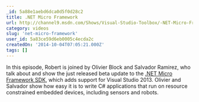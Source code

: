 ```yaml
---
_id: 5a88e1aebd6dca0d5f0d28c2
title: .NET Micro Framework
url: http://channel9.msdn.com/Shows/Visual-Studio-Toolbox/-NET-Micro-Framework
category: videos
slug: 'net-micro-framework'
user_id: 5a83ce59d6eb0005c4ecda2c
createdOn: '2014-10-04T07:05:21.000Z'
tags: []
---
```


In this episode, Robert is joined by Olivier Block and Salvador Ramirez, who talk about and show the just released beta update to the <a href="http://netmf.codeplex.com/releases/view/133285">.NET Micro Framework SDK</a>, which adds support for Visual Studio 2013. Olivier and Salvador show how easy it is to write C# applications that run on resource constrained embedded devices, including sensors and robots.
